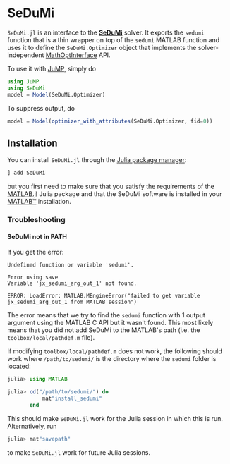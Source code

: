 # SeDuMi

`SeDuMi.jl` is an interface to the **[SeDuMi](http://sedumi.ie.lehigh.edu/)**
solver. It exports the `sedumi` function that is a thin wrapper on top of the
`sedumi` MATLAB function and uses it to define the `SeDuMi.Optimizer` object
that implements the solver-independent
[MathOptInterface](https://github.com/jump-dev/MathOptInterface.jl) API.

To use it with [JuMP](https://github.com/jump-dev/JuMP.jl), simply do
```julia
using JuMP
using SeDuMi
model = Model(SeDuMi.Optimizer)
```
To suppress output, do
```julia
model = Model(optimizer_with_attributes(SeDuMi.Optimizer, fid=0))
```

## Installation

You can install `SeDuMi.jl` through the
[Julia package manager](https://docs.julialang.org/en/v1/stdlib/Pkg/index.html):
```julia
] add SeDuMi
```
but you first need to make sure that you satisfy the requirements of the
[MATLAB.jl](https://github.com/JuliaInterop/MATLAB.jl) Julia package and that
the SeDuMi software is installed in your
[MATLAB™](http://www.mathworks.com/products/matlab/) installation.

### Troubleshooting

#### SeDuMi not in PATH

If you get the error:
```
Undefined function or variable 'sedumi'.

Error using save
Variable 'jx_sedumi_arg_out_1' not found.

ERROR: LoadError: MATLAB.MEngineError("failed to get variable jx_sedumi_arg_out_1 from MATLAB session")
```
The error means that we try to find the `sedumi` function with 1 output argument using the MATLAB C API but it wasn't found.
This most likely means that you did not add SeDuMi to the MATLAB's path (i.e. the `toolbox/local/pathdef.m` file).

If modifying `toolbox/local/pathdef.m` does not work, the following should work where `/path/to/sedumi/` is the directory where the `sedumi` folder is located:
```julia
julia> using MATLAB

julia> cd("/path/to/sedumi/") do
           mat"install_sedumi"
       end
```
This should make `SeDuMi.jl` work for the Julia session in which this is run.
Alternatively, run
```julia
julia> mat"savepath"
```
to make `SeDuMi.jl` work for future Julia sessions.
